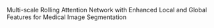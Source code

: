 Multi-scale Rolling Attention Network with Enhanced Local and Global Features for Medical Image Segmentation
